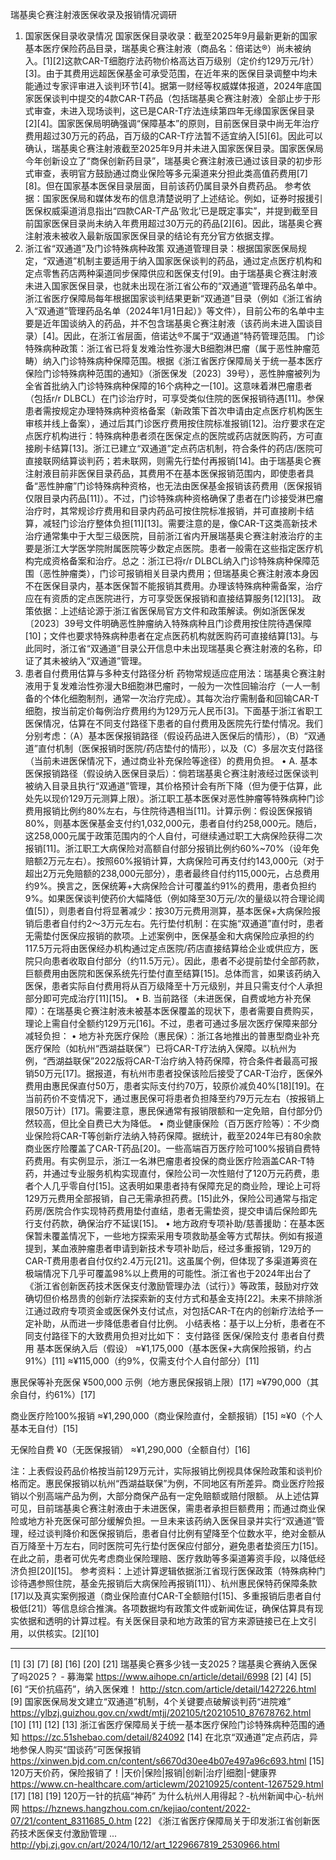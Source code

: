 瑞基奥仑赛注射液医保收录及报销情况调研
1. 国家医保目录收录情况
国家医保目录收录：截至2025年9月最新更新的国家基本医疗保险药品目录，瑞基奥仑赛注射液（商品名：倍诺达®）尚未被纳入。[1][2]这款CAR-T细胞疗法药物价格高达百万级别（定价约129万元/针）[3]。由于其费用远超医保基金可承受范围，在近年来的医保目录调整中均未能通过专家评审进入谈判环节[4]。据第一财经等权威媒体报道，2024年底国家医保谈判中提交的4款CAR-T药品（包括瑞基奥仑赛注射液）全部止步于形式审查，未进入现场谈判，这已是CAR-T疗法连续第四年无缘国家医保目录[2][4]。国家医保局明确强调“保障基本”的原则，目前医保目录中尚无年治疗费用超过30万元的药品，百万级的CAR-T疗法暂不适宜纳入[5][6]。因此可以确认，瑞基奥仑赛注射液截至2025年9月并未进入国家医保目录。国家医保局今年创新设立了“商保创新药目录”，瑞基奥仑赛注射液已通过该目录的初步形式审查，表明官方鼓励通过商业保险等多元渠道来分担此类高值药费用[7][8]。但在国家基本医保目录层面，目前该药仍属目录外自费药品。
参考依据：国家医保局和媒体发布的信息清楚说明了上述结论。例如，证券时报援引医保权威渠道消息指出“四款CAR-T产品‘败北’已是既定事实”，并提到截至目前国家医保目录尚未纳入年费用超过30万元的药品[2][6]。因此，瑞基奥仑赛注射液未被收入最新版国家医保目录的结论有充分官方依据支撑。
2. 浙江省“双通道”及门诊特殊病种政策
双通道管理目录：根据国家医保局规定，“双通道”机制主要适用于纳入国家医保谈判的药品，通过定点医疗机构和定点零售药店两种渠道同步保障供应和医保支付[9]。由于瑞基奥仑赛注射液未进入国家医保目录，也就未出现在浙江省公布的“双通道”管理药品名单中。浙江省医疗保障局每年根据国家谈判结果更新“双通道”目录（例如《浙江省纳入“双通道”管理药品名单（2024年1月1日起）》等文件），目前公布的名单中主要是近年国谈纳入的药品，并不包含瑞基奥仑赛注射液（该药尚未进入国谈目录）[4]。因此，在浙江省层面，倍诺达®不属于“双通道”特药管理范围。
门诊特殊病种政策：浙江省已将复发难治性弥漫大B细胞淋巴瘤（属于恶性肿瘤范畴）纳入门诊特殊病种保障范围。根据《浙江省医疗保障局关于统一基本医疗保险门诊特殊病种范围的通知》（浙医保发〔2023〕39号），恶性肿瘤被列为全省首批纳入门诊特殊病种保障的16个病种之一[10]。这意味着淋巴瘤患者（包括r/r DLBCL）在门诊治疗时，可享受类似住院的医保报销待遇[11]。参保患者需按规定办理特殊病种资格备案（新政策下首次申请由定点医疗机构医生审核并线上备案），通过后其门诊医疗费用按住院标准报销[12]。治疗要求在定点医疗机构进行：特殊病种患者须在医保定点的医院或药店就医购药，方可直接刷卡结算[13]。浙江已建立“双通道”定点药店机制，符合条件的药店/医院可直接联网结算谈判药；若未联网，则需先行垫付再报销[14]。由于瑞基奥仑赛注射液目前非医保目录药品，其费用不在基本医保报销范围内，即使患者具备“恶性肿瘤”门诊特殊病种资格，也无法由医保基金报销该药费用（医保报销仅限目录内药品[11]）。不过，门诊特殊病种资格确保了患者在门诊接受淋巴瘤治疗时，其常规诊疗费用和目录内药品可按住院标准报销，并可直接刷卡结算，减轻门诊治疗整体负担[11][13]。需要注意的是，像CAR-T这类高新技术治疗通常集中于大型三级医院，目前浙江省内开展瑞基奥仑赛注射液治疗的主要是浙江大学医学院附属医院等少数定点医院。患者一般需在这些指定医疗机构完成资格备案和治疗。总之：浙江已将r/r DLBCL纳入门诊特殊病种保障范围（恶性肿瘤类），门诊可报销相关目录内费用；但瑞基奥仑赛注射液本身因不在医保目录内，基本医保暂不能报销其费用。办理该特殊病种需备案，治疗应在有资质的定点医院进行，方可享受医保报销和直接结算服务[12][13]。
政策依据：上述结论源于浙江省医保局官方文件和政策解读。例如浙医保发〔2023〕39号文件明确恶性肿瘤纳入特殊病种且门诊费用按住院待遇保障[10]；文件也要求特殊病种患者在定点医药机构就医购药可直接结算[13]。与此同时，浙江省“双通道”目录公开信息中未出现瑞基奥仑赛注射液的名称，印证了其未被纳入“双通道”管理。
3. 患者自付费用估算与多种支付路径分析
药物常规适应症用法：瑞基奥仑赛注射液用于复发难治性弥漫大B细胞淋巴瘤时，一般为一次性回输治疗（一人一制备的个体化细胞制剂，通常一次治疗完成）。其每次治疗需制备和回输CAR-T细胞，按当前定价每例治疗费用约为129万元人民币[3]。下面基于浙江省职工医保情况，估算在不同支付路径下患者的自付费用及医院先行垫付情况。我们分别考虑：（A）基本医保报销路径（假设药品进入医保后的情形），（B）“双通道”直付机制（医保报销时医院/药店垫付的情形），以及（C）多层次支付路径（当前未进医保情况下，通过商业补充保险等途径）的费用负担。
•	A. 基本医保报销路径（假设纳入医保目录后）：倘若瑞基奥仑赛注射液经过医保谈判被纳入目录且执行“双通道”管理，其价格预计会有所下降（但为便于估算，此处先以现价129万元测算上限）。浙江职工基本医保对恶性肿瘤等特殊病种门诊费用报销比例约80%左右，与住院待遇相当[11]。计算示例：假设医保报销80%，则基本医保基金支付约1,032,000元，患者自付约258,000元。随后，这258,000元属于政策范围内的个人自付，可继续通过职工大病保险获得二次报销[11]。浙江职工大病保险对高额自付部分报销比例约60%~70%（设年免赔额2万元左右）。按照60%报销计算，大病保险可再支付约143,000元（对于超出2万元免赔额的238,000元部分），患者最终自付约115,000元，占总费用约9%。换言之，医保统筹+大病保险合计可覆盖约91%的费用，患者负担约9%。如果医保谈判使药价大幅降低（例如降至30万元/次的量级以符合理论阈值[5]），则患者自付将显著减少：按30万元费用测算，基本医保+大病保险报销后患者自付约2～3万元左右。先行垫付机制：在实施“双通道”直付时，患者无需垫付医保应报销的款项。上述案例中，医保基金和大病保险应承担的约117.5万元将由医保经办机构通过定点医院/药店直接结算给企业或供应方，医院只向患者收取自付部分（约11.5万元）。因此，患者不必提前垫付全部药款，巨额费用由医院和医保系统先行垫付直至结算[15]。总体而言，如果该药纳入医保，患者实际自付费用将从百万级降至十万元级别，并且只需支付个人承担部分即可完成治疗[11][15]。
•	B. 当前路径（未进医保，自费或地方补充保障）：在瑞基奥仑赛注射液未被基本医保覆盖的现状下，患者需要自费购买，理论上需自付全额约129万元[16]。不过，患者可通过多层次医疗保障来部分减轻负担：
•	地方补充医疗保险（惠民保）：浙江各地推出的普惠型商业补充医疗保险（如杭州“西湖益联保”）已将CAR-T疗法纳入保障。以杭州为例，“西湖益联保”2022版将CAR-T治疗纳入特药保障，符合条件者最高可报销50万元[17]。据报道，有杭州市患者投保该险后接受了CAR-T治疗，医保外费用由惠民保直付50万，患者实际支付约70万，较原价减负40%[18][19]。在当前药价不变情况下，通过惠民保可将患者负担降至约79万元左右（按报销上限50万计）[17]。需要注意，惠民保通常有报销限额和一定免赔，自付部分仍然较高，但比全自费已大为降低。
•	商业健康保险（百万医疗险等）：不少商业保险将CAR-T等创新疗法纳入特药保障。据统计，截至2024年已有80余款商业医疗险覆盖了CAR-T药品[20]。一些高端百万医疗险可100%报销自费特药费用。有实例显示，浙江一名淋巴瘤患者投保的商业医疗险涵盖CAR-T特药，并通过专业服务机构实现直付，保险公司一次性赔付了120万元药费，患者个人几乎零自付[15]。这表明如果患者持有保障充足的商业险，理论上可将129万元费用全部报销，自己无需承担药费。[15]此外，保险公司通常与指定药房/医院合作实现特药费用垫付直结，患者无需垫资，提交申请后保险即先行支付药款，确保治疗不延误[15]。
•	地方政府专项补助/慈善援助：在基本医保暂未覆盖情况下，一些地方探索采用专项救助基金等方式帮扶。例如有报道提到，某血液肿瘤患者申请到新技术专项补助后，经过多重报销，129万的CAR-T费用患者自付仅约2.4万元[21]。这虽属个例，但体现了多渠道筹资在极端情况下几乎可覆盖98%以上费用的可能性。浙江省也于2024年出台了《浙江省创新医药技术医保支付激励管理办法（试行）》等政策，鼓励对疗效确切但价格昂贵的创新疗法探索新的支付方式和基金支持[22]。未来不排除浙江通过政府专项资金或医保外支付试点，对包括CAR-T在内的创新疗法给予一定补助，从而进一步降低患者自付比例。
小结表格：基于以上分析，患者在不同支付路径下的大致费用负担对比如下：
支付路径	医保/保险支付	患者自付费用
基本医保纳入后（假设）	≈¥1,175,000（基本医保+大病保险报销，约占91%）[11]
≈¥115,000（约9%，仅需支付个人自付部分）[11]

惠民保等补充医保	¥500,000 示例（地方惠民保报销上限）[17]
≈¥790,000（其余自付，约61%）[17]

商业医疗险100%报销	≈¥1,290,000（商业保险直付，全额报销）[15]
≈¥0（个人基本无自付）[15]

无保险自费	¥0（无医保报销）	≈¥1,290,000（全额自付）[16]

注：上表假设药品价格按当前129万元计，实际报销比例视具体保险政策和谈判价格而定。惠民保报销以杭州“西湖益联保”为例，不同地区有所差异。商业医疗险报销以个别高端产品为例，大部分商保产品有一定免赔额或赔付限额。
从上述估算可见，目前瑞基奥仑赛注射液由于未进医保，需患者承担巨额费用；而通过商业保险或地方补充医保可部分缓解负担。一旦未来该药纳入医保目录并实行“双通道”管理，经过谈判降价和医保报销后，患者自付比例有望降至个位数水平，绝对金额从百万降至十万左右，同时医院可先行垫付医保应付部分，避免患者垫资压力[15]。在此之前，患者可优先考虑商业保险理赔、医疗救助等多渠道筹资手段，以降低经济负担[20][15]。
参考资料：上述计算逻辑依据浙江省现行医保政策（特殊病种门诊待遇参照住院，基金先报销后大病保险再报销[11]）、杭州惠民保特药保障条款[17]以及真实案例报道（商业保险直付CAR-T全额赔付[15]、多重报销后患者自付极低[21]）等信息综合推演。各项数据均有政策文件或新闻佐证，确保估算具有现实依据和透明的计算过程。有关医保目录和地方政策的官方来源链接已在上文引用，以供核实。[2][10]
________________________________________
[1] [3] [7] [8] [16] [20] [21] 瑞基奥仑赛多少钱一支2025？瑞基奥仑赛纳入医保了吗2025？ - 募海棠
https://www.aihope.cn/article/detail/6998
[2] [4] [5] [6] “天价抗癌药”，纳入医保难！
http://stcn.com/article/detail/1427226.html
[9] 国家医保局发文建立“双通道”机制，4个关键要点破解谈判药“进院难”
https://ylbzj.guizhou.gov.cn/xwdt/mtjj/202105/t20210510_87678762.html
[10] [11] [12] [13] 浙江省医疗保障局关于统一基本医疗保险门诊特殊病种范围的通知
https://zc.51shebao.com/detail/824092
[14] 在北京“双通道”定点药店，异地参保人购买“国谈药”可医保报销
https://xinwen.bjd.com.cn/content/s6670d30ee4b07e497a96c693.html
[15] 120万天价药，保险报销了！|天价|保险|报销|创新|治疗|细胞|-健康界
https://www.cn-healthcare.com/articlewm/20210925/content-1267529.html
[17] [18] [19] 120万一针的抗癌“神药” 为什么杭州人用得起？-杭州新闻中心-杭州网
https://hznews.hangzhou.com.cn/kejiao/content/2022-07/21/content_8311685_0.htm
[22] 《浙江省医疗保障局关于印发浙江省创新医药技术医保支付激励管理 ...
http://ybj.zj.gov.cn/art/2024/10/12/art_1229667819_2530966.html
